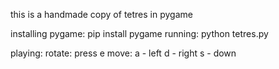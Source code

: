 this is a handmade copy of tetres in pygame

installing pygame:
  pip install pygame
running:
  python tetres.py

playing:
  rotate:
    press e
  move:
    a - left
    d - right
    s - down
